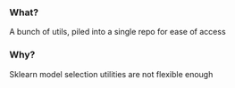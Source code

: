 ### What?
A bunch of utils, piled into a single repo for ease of access
  
### Why?
Sklearn model selection utilities are not flexible enough
